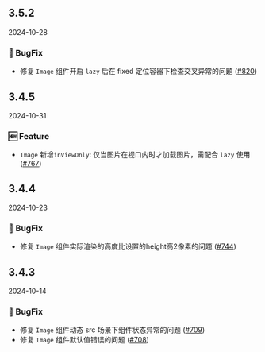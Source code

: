 ## 3.5.2
2024-10-28

### 🐞 BugFix

- 修复 `Image` 组件开启 `lazy` 后在 fixed 定位容器下检查交叉异常的问题 ([#820](https://github.com/sheinsight/shineout-next/pull/820))

## 3.4.5
2024-10-31

### 🆕 Feature

- `Image` 新增`inViewOnly`: 仅当图片在视口内时才加载图片，需配合 `lazy` 使用 ([#767](https://github.com/sheinsight/shineout-next/pull/767))


## 3.4.4
2024-10-23

### 🐞 BugFix

- 修复 `Image`  组件实际渲染的高度比设置的height高2像素的问题 ([#744](https://github.com/sheinsight/shineout-next/pull/744))



## 3.4.3
2024-10-14

### 🐞 BugFix

- 修复 `Image`  组件动态 src 场景下组件状态异常的问题 ([#709](https://github.com/sheinsight/shineout-next/pull/709))
- 修复 `Image` 组件默认值错误的问题 ([#708](https://github.com/sheinsight/shineout-next/pull/708))

